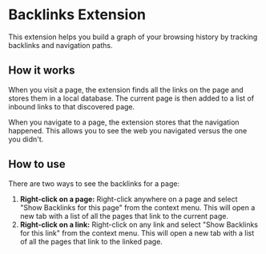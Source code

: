 # Backlinks Extension

This extension helps you build a graph of your browsing history by tracking backlinks and navigation paths.

## How it works

When you visit a page, the extension finds all the links on the page and stores them in a local database. The current page is then added to a list of inbound links to that discovered page.

When you navigate to a page, the extension stores that the navigation happened. This allows you to see the web you navigated versus the one you didn't.

## How to use

There are two ways to see the backlinks for a page:

1.  **Right-click on a page:** Right-click anywhere on a page and select "Show Backlinks for this page" from the context menu. This will open a new tab with a list of all the pages that link to the current page.
2.  **Right-click on a link:** Right-click on any link and select "Show Backlinks for this link" from the context menu. This will open a new tab with a list of all the pages that link to the linked page.
